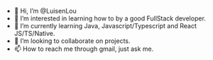 - 👋 Hi, I’m @LuisenLou
- 👀 I’m interested in learning how to by a good FullStack developer.
- 🌱 I’m currently learning Java, Javascript/Typescript and React JS/TS/Native.
- 💞️ I’m looking to collaborate on projects.
- 📫 How to reach me through gmail, just ask me.

<!---
LuisenLou/LuisenLou is a ✨ special ✨ repository because its `README.md` (this file) appears on your GitHub profile.
You can click the Preview link to take a look at your changes.
--->
